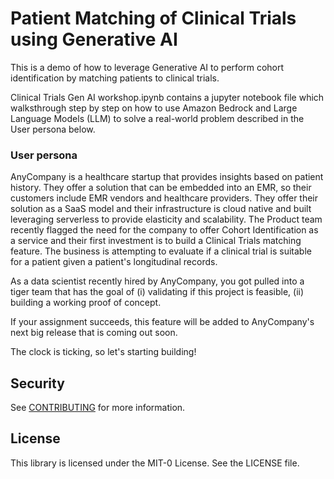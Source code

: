 # Patient Matching of Clinical Trials using Generative AI

This is a demo of how to leverage Generative AI to perform cohort identification by matching patients to clinical trials.

Clinical Trials Gen AI workshop.ipynb contains a jupyter notebook file which walksthrough step by step on how to use Amazon Bedrock and Large Language Models (LLM) to solve a real-world problem described in the User persona below.

### User persona

AnyCompany is a healthcare startup that provides insights based on patient history. They offer a solution that can be embedded into an EMR, so their customers include EMR vendors and healthcare providers. They offer their solution as a SaaS model and their infrastructure is cloud native and built leveraging serverless to provide elasticity and scalability. The Product team recently flagged the need for the company to offer Cohort Identification as a service and their first investment is to build a Clinical Trials matching feature. The business is attempting to evaluate if a clinical trial is suitable for a patient given a patient's longitudinal records.

As a data scientist recently hired by AnyCompany, you got pulled into a tiger team that has the goal of (i) validating if this project is feasible, (ii) building a working proof of concept.

If your assignment succeeds, this feature will be added to AnyCompany's next big release that is coming out soon.

The clock is ticking, so let's starting building!

## Security

See [CONTRIBUTING](CONTRIBUTING.md#security-issue-notifications) for more information.

## License

This library is licensed under the MIT-0 License. See the LICENSE file.

